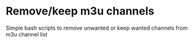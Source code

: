 # Remove/keep m3u channels



Simple bash scripts to remove unwanted or keep wanted channels from m3u channel list 
